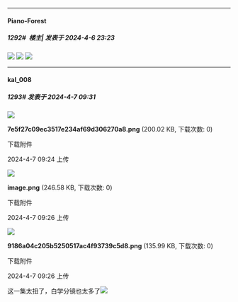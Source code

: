 ﻿
*****

####  Piano-Forest  
##### 1292#         楼主| 发表于 2024-4-6 23:23

<img src="https://p.sda1.dev/16/a69e50fcd37a00b70db1ba80d3b41a4d/006Xywk2gy1hohd1kyp3hj31510us16l.jpg" referrerpolicy="no-referrer">
<img src="https://p.sda1.dev/16/52a0939a4c5d33f086ca8be315e6b1de/006Xywk2gy1hohdcpqt2yj31520usao6.jpg" referrerpolicy="no-referrer">
<img src="https://p.sda1.dev/16/5afe3f585d6ad2d2e6b2f555c2ce25ae/006Xywk2gy1hohdcpe7kfj31510usk3h.jpg" referrerpolicy="no-referrer">


*****

####  kal_008  
##### 1293#       发表于 2024-4-7 09:31

<img src="https://img.saraba1st.com/forum/202404/07/092445gbitiy8uu66ss36y.png" referrerpolicy="no-referrer">

<strong>7e5f27c09ec3517e234af69d306270a8.png</strong> (200.02 KB, 下载次数: 0)

下载附件

2024-4-7 09:24 上传

<img src="https://img.saraba1st.com/forum/202404/07/092619lyh3yp9uyvzh9zne.png" referrerpolicy="no-referrer">

<strong>image.png</strong> (246.58 KB, 下载次数: 0)

下载附件

2024-4-7 09:26 上传

<img src="https://img.saraba1st.com/forum/202404/07/092631sws17ipvzpkpzvgx.png" referrerpolicy="no-referrer">

<strong>9186a04c205b5250517ac4f93739c5d8.png</strong> (135.99 KB, 下载次数: 0)

下载附件

2024-4-7 09:26 上传

这一集太扭了，白学分镜也太多了<img src="https://static.saraba1st.com/image/smiley/face2017/067.png" referrerpolicy="no-referrer">

